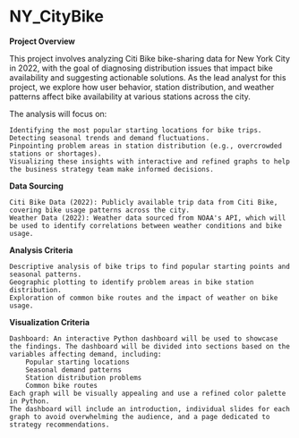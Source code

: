 # NY_CityBike

**Project Overview**

This project involves analyzing Citi Bike bike-sharing data for New York City in 2022, with the goal of diagnosing distribution issues that impact bike availability and suggesting actionable solutions. As the lead analyst for this project, we explore how user behavior, station distribution, and weather patterns affect bike availability at various stations across the city.

The analysis will focus on:

    Identifying the most popular starting locations for bike trips.
    Detecting seasonal trends and demand fluctuations.
    Pinpointing problem areas in station distribution (e.g., overcrowded stations or shortages).
    Visualizing these insights with interactive and refined graphs to help the business strategy team make informed decisions.

  **Data Sourcing**

    Citi Bike Data (2022): Publicly available trip data from Citi Bike, covering bike usage patterns across the city.
    Weather Data (2022): Weather data sourced from NOAA's API, which will be used to identify correlations between weather conditions and bike usage.

**Analysis Criteria**

    Descriptive analysis of bike trips to find popular starting points and seasonal patterns.
    Geographic plotting to identify problem areas in bike station distribution.
    Exploration of common bike routes and the impact of weather on bike usage.

**Visualization Criteria**

    Dashboard: An interactive Python dashboard will be used to showcase the findings. The dashboard will be divided into sections based on the variables affecting demand, including:
        Popular starting locations
        Seasonal demand patterns
        Station distribution problems
        Common bike routes
    Each graph will be visually appealing and use a refined color palette in Python.
    The dashboard will include an introduction, individual slides for each graph to avoid overwhelming the audience, and a page dedicated to strategy recommendations.